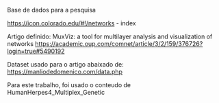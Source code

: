 Base de dados para a pesquisa

https://icon.colorado.edu/#!/networks - index

Artigo definido:
MuxViz: a tool for multilayer analysis and visualization of networks
https://academic.oup.com/comnet/article/3/2/159/376726?login=true#5490192

Dataset usado para o artigo abaixado de:
https://manliodedomenico.com/data.php

Para este trabalho, foi usado o conteudo de HumanHerpes4_Multiplex_Genetic
